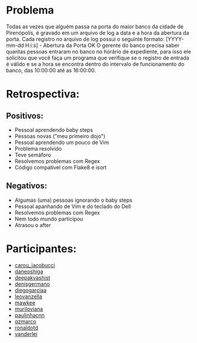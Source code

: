 Problema
========
Todas as vezes que alguém passa na porta do maior banco da cidade de Pirenópolis, é gravado em um arquivo de log a data e a hora da abertura da porta.
Cada registro no arquivo de log possui o seguinte formato:
[YYYY-mm-dd H:i:s] - Abertura da Porta OK
O gerente do banco precisa saber quantas pessoas entraram no banco no horário de expediente, para isso ele solicitou que você faça um programa que verifique se o registro de entrada é válido e se a hora se encontra dentro do intervalo de funcionamento do banco, das 10:00:00 até as 16:00:00.

Retrospectiva:
==============

Positivos:
----------
* Pessoal aprendendo baby steps
* Pessoas novas ("meu primeiro dojo")
* Pessoal aprendendo um pouco de Vim
* Problema resolvido
* Teve semáforo
* Resolvemos problemas com Regex
* Código compatível com Flake8 e isort

Negativos:
----------
* Algumas (uma) pessoas ignorando o baby steps
* Pessoal apanhando de Vim e do teclado do Dell
* Resolvemos problemas com Regex
* Nem todo mundo participou
* Atrasou o after

Participantes:
==============

* [carou_jacobucci](https://github.com/carou_jacobucci)
* [daneoshiga](https://github.com/daneoshiga)
* [deepakvashist](https://github.com/deepakvashist)
* [denisgermano](https://github.com/denisgermano)
* [diegogarciaa](https://github.com/diegogarciaa)
* [leovanzella](https://github.com/leovanzella)
* [mawkee](https://github.com/mawkee)
* [muriloviana](https://github.com/muriloviana)
* [paulinhacnn](https://github.com/paulinhacnn)
* [qzmarco](https://github.com/qzmarco)
* [ronaldotd](https://github.com/ronaldotd)
* [vanderlei](https://github.com/hdelei)
